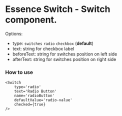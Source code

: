 # Essence Switch - Switch component.

Options:
- type: `switches` `radio` `checkbox` (**default**)
- text: string for checkbox label
- beforeText: string for switches position on left side
- afterText: string for switches position on right side

### How to use
```
<Switch
    type='radio'
    text='Radio Button'
    name='radioButton'
    defaultValue='radio-value'
    checked={true}
/>
```